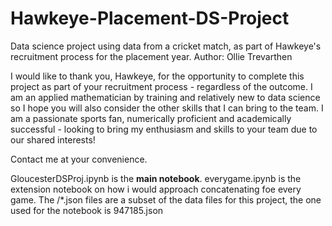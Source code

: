 # Hawkeye-Placement-DS-Project
Data science project using data from a cricket match, as part of Hawkeye's recruitment process for the placement year. Author: Ollie Trevarthen

I would like to thank you, Hawkeye, for the opportunity to complete this project as part of your recruitment process - regardless of the outcome. I am an applied mathematician by training and relatively new to data science so I hope you will also consider the other skills that I can bring to the team. I am a passionate sports fan, numerically proficient and academically successful - looking to bring my enthusiasm and skills to your team due to our shared interests! 

Contact me at your convenience.

GloucesterDSProj.ipynb is the **main notebook**.
everygame.ipynb is the extension notebook on how i would approach concatenating foe every game.
The /*.json files are a subset of the data files for this project, the one used for the notebook is 947185.json

